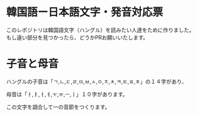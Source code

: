 # 韓国語ー日本語文字・発音対応票

このレポジトリは韓国語文字（ハングル）を読みたい人達をために作りました。もし違い部分を見つかったら、どうかPRお願いいたします。

# 子音と母音

ハングルの子音は「ㄱ,ㄴ,ㄷ,ㄹ,ㅁ,ㅂ,ㅅ,ㅇ,ㅈ,ㅊ,ㅋ,ㅌ,ㅍ,ㅎ」の１４字があり、

母音は「ㅏ,ㅑ,ㅓ,ㅕ,ㅜ,ㅠ,ㅡ,ㅣ」１０字があります。

この文字を調合して一の音節をつくります。 
